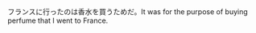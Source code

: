 <tr><td>フランスに行ったのは香水を買うためだ。<td><tr><tr><td>It was for the purpose of buying perfume that I went to France.<td><tr></table>

